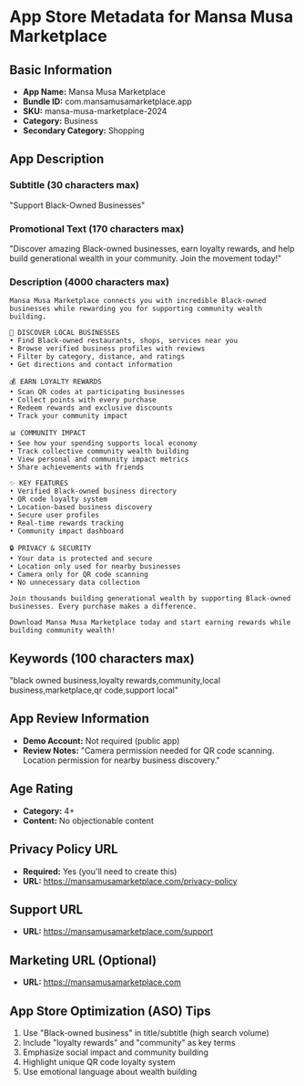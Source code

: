 
# App Store Metadata for Mansa Musa Marketplace

## Basic Information
- **App Name:** Mansa Musa Marketplace
- **Bundle ID:** com.mansamusamarketplace.app
- **SKU:** mansa-musa-marketplace-2024
- **Category:** Business
- **Secondary Category:** Shopping

## App Description

### Subtitle (30 characters max)
"Support Black-Owned Businesses"

### Promotional Text (170 characters max)
"Discover amazing Black-owned businesses, earn loyalty rewards, and help build generational wealth in your community. Join the movement today!"

### Description (4000 characters max)
```
Mansa Musa Marketplace connects you with incredible Black-owned businesses while rewarding you for supporting community wealth building.

🏪 DISCOVER LOCAL BUSINESSES
• Find Black-owned restaurants, shops, services near you
• Browse verified business profiles with reviews
• Filter by category, distance, and ratings
• Get directions and contact information

💰 EARN LOYALTY REWARDS
• Scan QR codes at participating businesses
• Collect points with every purchase
• Redeem rewards and exclusive discounts
• Track your community impact

📊 COMMUNITY IMPACT
• See how your spending supports local economy
• Track collective community wealth building
• View personal and community impact metrics
• Share achievements with friends

✨ KEY FEATURES
• Verified Black-owned business directory
• QR code loyalty system
• Location-based business discovery
• Secure user profiles
• Real-time rewards tracking
• Community impact dashboard

🔒 PRIVACY & SECURITY
• Your data is protected and secure
• Location only used for nearby businesses
• Camera only for QR code scanning
• No unnecessary data collection

Join thousands building generational wealth by supporting Black-owned businesses. Every purchase makes a difference.

Download Mansa Musa Marketplace today and start earning rewards while building community wealth!
```

## Keywords (100 characters max)
"black owned business,loyalty rewards,community,local business,marketplace,qr code,support local"

## App Review Information
- **Demo Account:** Not required (public app)
- **Review Notes:** "Camera permission needed for QR code scanning. Location permission for nearby business discovery."

## Age Rating
- **Category:** 4+
- **Content:** No objectionable content

## Privacy Policy URL
- **Required:** Yes (you'll need to create this)
- **URL:** https://mansamusamarketplace.com/privacy-policy

## Support URL
- **URL:** https://mansamusamarketplace.com/support

## Marketing URL (Optional)
- **URL:** https://mansamusamarketplace.com

## App Store Optimization (ASO) Tips
1. Use "Black-owned business" in title/subtitle (high search volume)
2. Include "loyalty rewards" and "community" as key terms
3. Emphasize social impact and community building
4. Highlight unique QR code loyalty system
5. Use emotional language about wealth building
